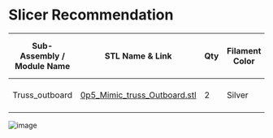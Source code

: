 # Slicer Recommendation 

|  **Sub-Assembly / Module Name** | **STL Name & Link** | **Qty** | **Filament Color** | **Slicer Comments** | **Approx Print Time [h:mm]** | **Approx Filament Used [g]** | **Approx Filament Used [m]** |
| ---- | --- | --- | --- | --- | --- | --- | --- |
| Truss_outboard| [0p5_Mimic_truss_Outboard.stl](https://github.com/ISS-Mimic/Mimic/blob/main/EXTRAs/Mini/3D_Printing/Truss_outboard/0p5_Mimic_truss_Outboard.stl) |2| Silver| 0.10mm; 10%; supports| 6h 16m| 36.88| 12.37| 
![image](https://github.com/ISS-Mimic/Mimic/assets/58833710/e6188fab-f419-45d9-86de-61d0699ae2e5)
